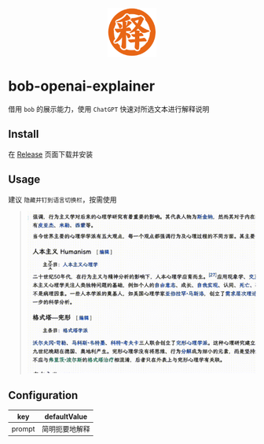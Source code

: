 <p align="center"><img width="100" src="icon.png"></img></p>



# bob-openai-explainer

借用 `bob` 的展示能力，使用 `ChatGPT` 快速对所选文本进行解释说明

## Install

在 [Release](/releases) 页面下载并安装

## Usage

建议 `隐藏并钉到语言切换栏`，按需使用

> <img width="500" src="static/example.gif"></img>

## Configuration

| key | defaultValue |
| --- | ----- |
| prompt | 简明扼要地解释 |
